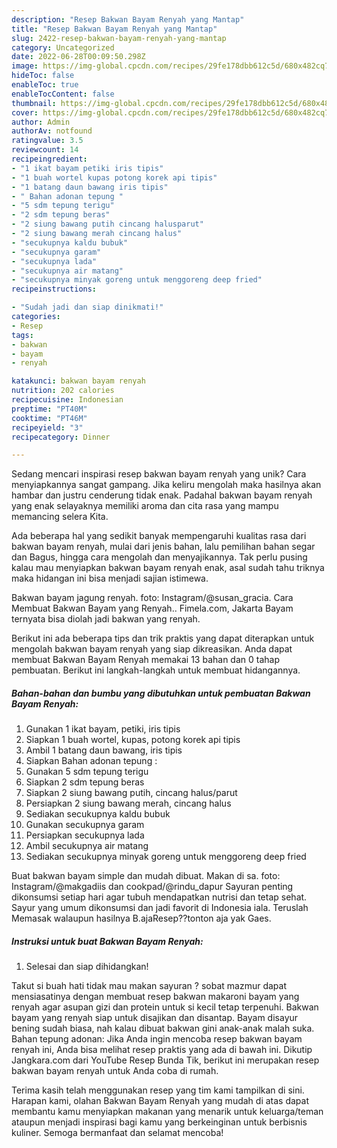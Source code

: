 ```yaml
---
description: "Resep Bakwan Bayam Renyah yang Mantap"
title: "Resep Bakwan Bayam Renyah yang Mantap"
slug: 2422-resep-bakwan-bayam-renyah-yang-mantap
category: Uncategorized
date: 2022-06-28T00:09:50.298Z
image: https://img-global.cpcdn.com/recipes/29fe178dbb612c5d/680x482cq70/bakwan-bayam-renyah-foto-resep-utama.jpg
hideToc: false
enableToc: true
enableTocContent: false
thumbnail: https://img-global.cpcdn.com/recipes/29fe178dbb612c5d/680x482cq70/bakwan-bayam-renyah-foto-resep-utama.jpg
cover: https://img-global.cpcdn.com/recipes/29fe178dbb612c5d/680x482cq70/bakwan-bayam-renyah-foto-resep-utama.jpg
author: Admin
authorAv: notfound
ratingvalue: 3.5
reviewcount: 14
recipeingredient:
- "1 ikat bayam petiki iris tipis"
- "1 buah wortel kupas potong korek api tipis"
- "1 batang daun bawang iris tipis"
- " Bahan adonan tepung "
- "5 sdm tepung terigu"
- "2 sdm tepung beras"
- "2 siung bawang putih cincang halusparut"
- "2 siung bawang merah cincang halus"
- "secukupnya kaldu bubuk"
- "secukupnya garam"
- "secukupnya lada"
- "secukupnya air matang"
- "secukupnya minyak goreng untuk menggoreng deep fried"
recipeinstructions:

- "Sudah jadi dan siap dinikmati!"
categories:
- Resep
tags:
- bakwan
- bayam
- renyah

katakunci: bakwan bayam renyah 
nutrition: 202 calories
recipecuisine: Indonesian
preptime: "PT40M"
cooktime: "PT46M"
recipeyield: "3"
recipecategory: Dinner

---
```





Sedang mencari inspirasi resep bakwan bayam renyah yang unik? Cara menyiapkannya sangat gampang. Jika keliru mengolah maka hasilnya akan hambar dan justru cenderung tidak enak. Padahal bakwan bayam renyah yang enak selayaknya memiliki aroma dan cita rasa yang mampu memancing selera Kita.





Ada beberapa hal yang sedikit banyak mempengaruhi kualitas rasa dari bakwan bayam renyah, mulai dari jenis bahan, lalu pemilihan bahan segar dan Bagus, hingga cara mengolah dan menyajikannya. Tak perlu pusing kalau mau menyiapkan bakwan bayam renyah enak,      asal sudah tahu triknya maka hidangan ini bisa menjadi sajian istimewa.














Bakwan bayam jagung renyah. foto: Instagram/@susan_gracia. Cara Membuat Bakwan Bayam yang Renyah.. Fimela.com, Jakarta Bayam ternyata bisa diolah jadi bakwan yang renyah.






Berikut ini ada beberapa tips dan trik praktis yang dapat diterapkan untuk mengolah bakwan bayam renyah yang siap dikreasikan. Anda dapat membuat Bakwan Bayam Renyah memakai 13 bahan dan 0 tahap pembuatan. Berikut ini langkah-langkah untuk membuat hidangannya.

<!--inarticleads1-->

##### Bahan-bahan dan bumbu yang dibutuhkan untuk pembuatan Bakwan Bayam Renyah:

1. Gunakan 1 ikat bayam, petiki, iris tipis
1. Siapkan 1 buah wortel, kupas, potong korek api tipis
1. Ambil 1 batang daun bawang, iris tipis
1. Siapkan  Bahan adonan tepung :
1. Gunakan 5 sdm tepung terigu
1. Siapkan 2 sdm tepung beras
1. Siapkan 2 siung bawang putih, cincang halus/parut
1. Persiapkan 2 siung bawang merah, cincang halus
1. Sediakan secukupnya kaldu bubuk
1. Gunakan secukupnya garam
1. Persiapkan secukupnya lada
1. Ambil secukupnya air matang
1. Sediakan secukupnya minyak goreng untuk menggoreng deep fried


Buat bakwan bayam simple dan mudah dibuat. Makan di sa. foto: Instagram/@makgadiis dan cookpad/@rindu_dapur Sayuran penting dikonsumsi setiap hari agar tubuh mendapatkan nutrisi dan tetap sehat. Sayur yang umum dikonsumsi dan jadi favorit di Indonesia iala. Teruslah Memasak walaupun hasilnya B.ajaResep??tonton aja yak Gaes. 

<!--inarticleads2-->

##### Instruksi untuk buat Bakwan Bayam Renyah:


1. Selesai dan siap dihidangkan!

Takut si buah hati tidak mau makan sayuran ? sobat mazmur dapat mensiasatinya dengan membuat resep bakwan makaroni bayam yang renyah agar asupan gizi dan protein untuk si kecil tetap terpenuhi. Bakwan bayam yang renyah siap untuk disajikan dan disantap. Bayam disayur bening sudah biasa, nah kalau dibuat bakwan gini anak-anak malah suka. Bahan tepung adonan: Jika Anda ingin mencoba resep bakwan bayam renyah ini, Anda bisa melihat resep praktis yang ada di bawah ini. Dikutip Jangkara.com dari YouTube Resep Bunda Tik, berikut ini merupakan resep bakwan bayam renyah untuk Anda coba di rumah. 

Terima kasih telah menggunakan resep yang tim kami tampilkan di sini. Harapan kami, olahan Bakwan Bayam Renyah yang mudah di atas dapat membantu kamu menyiapkan makanan yang menarik untuk keluarga/teman ataupun menjadi inspirasi bagi kamu yang berkeinginan untuk berbisnis kuliner. Semoga bermanfaat dan selamat mencoba!
